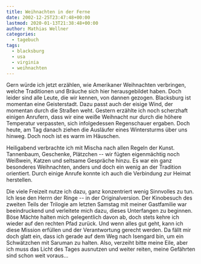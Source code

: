 ```yaml
---
title: Weihnachten in der Ferne
date: 2002-12-25T23:47:48+00:00
lastmod: 2020-01-13T21:38:48+00:00
author: Mathias Wellner
categories:
  - tagebuch
tags:
  - blacksburg
  - usa
  - virginia
  - weihnachten
---
```

Gern würde ich jetzt erzählen, wie Amerikaner Weihnachten verbringen, welche Traditionen und Bräuche sich hier herausgebildet haben. Doch leider sind alle Leute, die wir kennen, von dannen gezogen. Blacksburg ist momentan eine Geisterstadt. Dazu passt auch der eisige Wind, der momentan durch die Straßen weht. Gestern erzählte ich noch scherzhaft einigen Anrufern, dass wir eine weiße Weihnacht nur durch die höhere Temperatur verpassten, sich infolgedessen Regenschauer ergaben. Doch heute, am Tag danach ziehen die Ausläufer eines Wintersturms über uns hinweg. Doch noch ist es warm im Häuschen.
<!--more-->

Heiligabend verbrachte ich mit Mischa nach allen Regeln der Kunst. Tannenbaum, Geschenke, Plätzchen -- wir fügten eigenmächtig noch Weißwein, Katzen und seltsame Gespräche hinzu. Es war ein ganz besonderes Weihnachten, anders und doch ein wenig an der Tradition orientiert. Durch einige Anrufe konnte ich auch die Verbindung zur Heimat herstellen.

Die viele Freizeit nutze ich dazu, ganz konzentriert wenig Sinnvolles zu tun. Ich lese den Herrn der Ringe -- in der Originalversion. Der Kinobesuch des zweiten Teils der Trilogie am letzten Samstag mit meiner Gastfamilie war beeindruckend und verleitete mich dazu, dieses Unterfangen zu beginnen. Böse Mächte halten mich gelegentlich davon ab, doch stets kehre ich wieder auf den rechten Pfad zurück. Und wenn alles gut geht, kann ich diese Mission erfüllen und der Verantwortung gerecht werden. Da fällt mir doch glatt ein, dass ich gerade auf dem Weg nach Isengard bin, um ein Schwätzchen mit Saruman zu halten. Also, verzeiht bitte meine Eile, aber ich muss das Licht des Tages ausnutzen und weiter reiten, meine Gefährten sind schon weit voraus&#8230;
